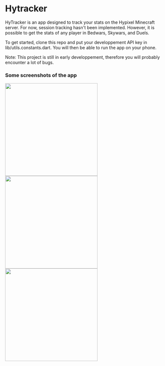 # Hytracker

HyTracker is an app designed to track your stats on the Hypixel Minecraft server. For now, session tracking hasn't been implemented. However, it is possible to get the stats of any player in Bedwars, Skywars, and Duels.

To get started, clone this repo and put your developpement API key in lib/utils.constants.dart. You will then be able to run the app on your phone.

Note: This project is still in early developpement, therefore you will probably encounter a lot of bugs.

### Some screenshots of the app
<img src="https://github.com/Wiqiro/HyTracker/assets/85551152/4c910d0d-d350-44c3-bd28-091e3d01717e" width="300" />
<img src="https://github.com/Wiqiro/HyTracker/assets/85551152/f8adc217-ebbb-49d6-a14f-ceee53ce5f2a" width="300" />
<img src="https://github.com/Wiqiro/HyTracker/assets/85551152/2a552036-ae6d-476c-8e07-513371f3a56f" width="300" />

